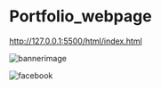 # Portfolio_webpage

http://127.0.0.1:5500/html/index.html

![bannerimage](https://github.com/chunduripavani/Portfolio_webpage/assets/102505634/5c443050-d11b-4f9e-b3d5-c831b88d7a5e)

![facebook](https://github.com/chunduripavani/Portfolio_webpage/assets/102505634/3d407a82-c2dc-4c3d-ad7a-ad111822cea0)
